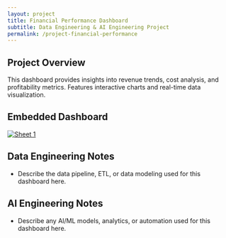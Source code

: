 ```yaml
---
layout: project
title: Financial Performance Dashboard
subtitle: Data Engineering & AI Engineering Project
permalink: /project-financial-performance
---
```

## Project Overview

This dashboard provides insights into revenue trends, cost analysis, and profitability metrics. Features interactive charts and real-time data visualization.

## Embedded Dashboard

<div class='tableauPlaceholder' id='viz1752987544583' style='position: relative'>
  <noscript><a href='#'><img alt='Sheet 1 ' src='https://public.tableau.com/static/images/Te/Template3_17529873499630/Sheet1/1_rss.png' style='border: none' /></a></noscript>
  <object class='tableauViz'  style='display:none;'><param name='host_url' value='https%3A%2F%2Fpublic.tableau.com%2F' /> <param name='embed_code_version' value='3' /> <param name='site_root' value='' /><param name='name' value='Template3_17529873499630/Sheet1' /><param name='tabs' value='no' /><param name='toolbar' value='yes' /><param name='static_image' value='https://public.tableau.com/static/images/Te/Template3_17529873499630/Sheet1/1.png' /> <param name='animate_transition' value='yes' /> <param name='display_static_image' value='yes' /> <param name='display_spinner' value='yes' /> <param name='display_overlay' value='yes' /> <param name='display_count' value='yes' /> <param name='language' value='en-US' /></object>
</div>
<script type='text/javascript'>
  var divElement = document.getElementById('viz1752987544583');
  var vizElement = divElement.getElementsByTagName('object')[0];
  vizElement.style.width='100%';vizElement.style.height=(divElement.offsetWidth*0.75)+'px';
  var scriptElement = document.createElement('script');
  scriptElement.src = 'https://public.tableau.com/javascripts/api/viz_v1.js';
  vizElement.parentNode.insertBefore(scriptElement, vizElement);
</script>

## Data Engineering Notes

- Describe the data pipeline, ETL, or data modeling used for this dashboard here.

## AI Engineering Notes

- Describe any AI/ML models, analytics, or automation used for this dashboard here.
